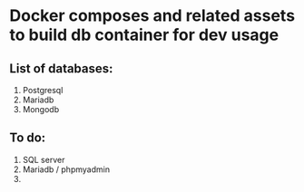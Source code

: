 # Docker composes and related assets to build db container for dev usage


## List of databases:
1. Postgresql
2. Mariadb
3. Mongodb


## To do:
1. SQL server
2. Mariadb / phpmyadmin
3. 
